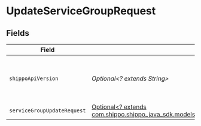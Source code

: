 # UpdateServiceGroupRequest


## Fields

| Field                                                                                                                                              | Type                                                                                                                                               | Required                                                                                                                                           | Description                                                                                                                                        | Example                                                                                                                                            |
| -------------------------------------------------------------------------------------------------------------------------------------------------- | -------------------------------------------------------------------------------------------------------------------------------------------------- | -------------------------------------------------------------------------------------------------------------------------------------------------- | -------------------------------------------------------------------------------------------------------------------------------------------------- | -------------------------------------------------------------------------------------------------------------------------------------------------- |
| `shippoApiVersion`                                                                                                                                 | *Optional<? extends String>*                                                                                                                       | :heavy_minus_sign:                                                                                                                                 | String used to pick a non-default API version to use                                                                                               | 2018-02-08                                                                                                                                         |
| `serviceGroupUpdateRequest`                                                                                                                        | [Optional<? extends com.shippo.shippo_java_sdk.models.components.ServiceGroupUpdateRequest>](../../models/components/ServiceGroupUpdateRequest.md) | :heavy_minus_sign:                                                                                                                                 | N/A                                                                                                                                                |                                                                                                                                                    |